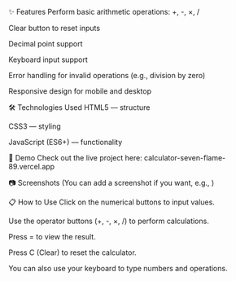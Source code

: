 ✨ Features
Perform basic arithmetic operations: +, -, ×, /

Clear button to reset inputs

Decimal point support

Keyboard input support

Error handling for invalid operations (e.g., division by zero)

Responsive design for mobile and desktop

🛠️ Technologies Used
HTML5 — structure

CSS3 — styling

JavaScript (ES6+) — functionality

🚀 Demo
Check out the live project here: calculator-seven-flame-89.vercel.app

📷 Screenshots
(You can add a screenshot if you want, e.g.,
)

📋 How to Use
Click on the numerical buttons to input values.

Use the operator buttons (+, -, ×, /) to perform calculations.

Press = to view the result.

Press C (Clear) to reset the calculator.

You can also use your keyboard to type numbers and operations.
